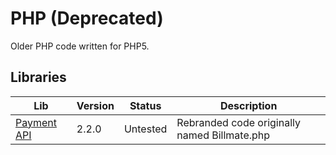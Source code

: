 # PHP (Deprecated)

Older PHP code written for PHP5.

## Libraries

| Lib                          | Version | Status   | Description                                  |
| ---------------------------- | ------- | -------- | -------------------------------------------- |
| [Payment API](PaymentAPI.js) | 2.2.0   | Untested | Rebranded code originally named Billmate.php |
